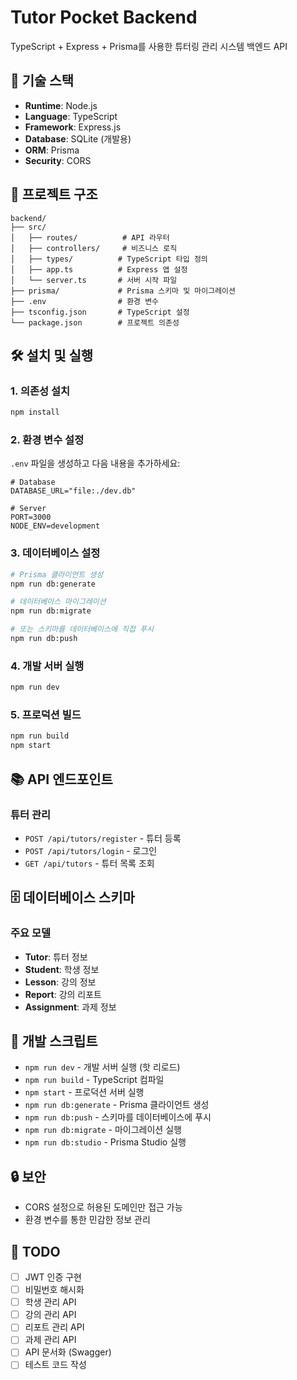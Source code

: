 # Tutor Pocket Backend

TypeScript + Express + Prisma를 사용한 튜터링 관리 시스템 백엔드 API

## 🚀 기술 스택

- **Runtime**: Node.js
- **Language**: TypeScript
- **Framework**: Express.js
- **Database**: SQLite (개발용)
- **ORM**: Prisma
- **Security**: CORS

## 📁 프로젝트 구조

```
backend/
├── src/
│   ├── routes/          # API 라우터
│   ├── controllers/     # 비즈니스 로직
│   ├── types/          # TypeScript 타입 정의
│   ├── app.ts          # Express 앱 설정
│   └── server.ts       # 서버 시작 파일
├── prisma/             # Prisma 스키마 및 마이그레이션
├── .env                # 환경 변수
├── tsconfig.json       # TypeScript 설정
└── package.json        # 프로젝트 의존성
```

## 🛠️ 설치 및 실행

### 1. 의존성 설치

```bash
npm install
```

### 2. 환경 변수 설정

`.env` 파일을 생성하고 다음 내용을 추가하세요:

```env
# Database
DATABASE_URL="file:./dev.db"

# Server
PORT=3000
NODE_ENV=development
```

### 3. 데이터베이스 설정

```bash
# Prisma 클라이언트 생성
npm run db:generate

# 데이터베이스 마이그레이션
npm run db:migrate

# 또는 스키마를 데이터베이스에 직접 푸시
npm run db:push
```

### 4. 개발 서버 실행

```bash
npm run dev
```

### 5. 프로덕션 빌드

```bash
npm run build
npm start
```

## 📚 API 엔드포인트

### 튜터 관리

- `POST /api/tutors/register` - 튜터 등록
- `POST /api/tutors/login` - 로그인
- `GET /api/tutors` - 튜터 목록 조회

## 🗄️ 데이터베이스 스키마

### 주요 모델

- **Tutor**: 튜터 정보
- **Student**: 학생 정보
- **Lesson**: 강의 정보
- **Report**: 강의 리포트
- **Assignment**: 과제 정보

## 🔧 개발 스크립트

- `npm run dev` - 개발 서버 실행 (핫 리로드)
- `npm run build` - TypeScript 컴파일
- `npm start` - 프로덕션 서버 실행
- `npm run db:generate` - Prisma 클라이언트 생성
- `npm run db:push` - 스키마를 데이터베이스에 푸시
- `npm run db:migrate` - 마이그레이션 실행
- `npm run db:studio` - Prisma Studio 실행

## 🔒 보안

- CORS 설정으로 허용된 도메인만 접근 가능
- 환경 변수를 통한 민감한 정보 관리

## 📝 TODO

- [ ] JWT 인증 구현
- [ ] 비밀번호 해시화
- [ ] 학생 관리 API
- [ ] 강의 관리 API
- [ ] 리포트 관리 API
- [ ] 과제 관리 API
- [ ] API 문서화 (Swagger)
- [ ] 테스트 코드 작성

